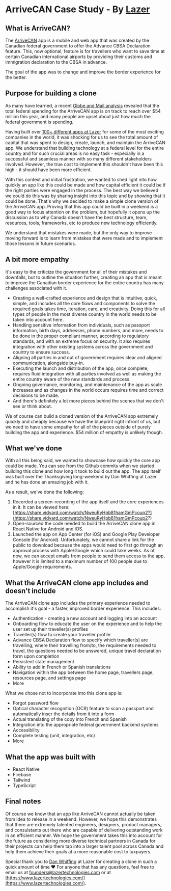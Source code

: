 # ArriveCAN Case Study - By [Lazer](https://www.lazertechnologies.com/)

## What is ArriveCAN?
The [ArriveCAN](https://www.canada.ca/en/border-services-agency/services/arrivecan.html) app is a mobile and web app that was created by the Canadian federal government to offer the Advance CBSA Declaration feature. This, now optional, feature is for travellers who want to save time at certain Canadian international airports by providing their customs and immigration declaration to the CBSA in advance.

The goal of the app was to change and improve the border experience for the better.

## Purpose for building a clone
As many have learned, a recent [Globe and Mail analysis](https://www.theglobeandmail.com/politics/article-arrivecan-app-spending-government/) revealed that the total federal spending for the ArriveCAN app is on track to reach over $54 million this year, and many people are upset about just how much the federal government is spending.

Having built over [100+ different apps at Lazer](https://www.lazertechnologies.com/clients) for some of the most exciting companies in the world, it was shocking for us to see the total amount of capital that was spent to design, create, launch, and maintain the ArriveCAN app. We understand that building technology at a federal level for the entire country and for such crucial areas is no easy task - especially in a successful and seamless manner with so many different stakeholders involved. However, the true cost to implement this shouldn't have been this high - it should have been more efficient.

With this context and initial frustration, we wanted to shed light into how quickly an app like this could be made and how capital efficient it could be if the right parties were engaged in the process. The best way we believed we could do this was by sharing insight into this topic and by showing that it could be done. That's why we decided to make a simple clone version of the ArriveCAN app. Proving that this app could be built in a weekend is a good way to focus attention on the problem, but hopefully it opens up the discussion as to why Canada doesn’t have the best structure, team, resources, tools, frameworks, etc to produce new technology efficiently.

We understand that mistakes were made, but the only way to improve moving forward is to learn from mistakes that were made and to implement those lessons in future scenarios. 

## A bit more empathy
It's easy to the criticize the government for all of their mistakes and downfalls, but to outline the situation further, creating an app that is meant to improve the Canadian border experience for the entire country has many challenges associated with it.

- Creating a well-crafted experience and design that is intuitive, quick, simple, and includes all the core flows and components to solve the required goals takes time, iteration, care, and creativity. Doing this for all types of people in the most diverse country in the world needs to be taken into account here.
- Handling sensitive information from individuals, such as passport information, birth days, addresses, phone numbers, and more, needs to be done in the proper compliant manner, according to regulatory standards, and with an extreme focus on security. It also requires integration with other existing systems across the government and country to ensure success.
- Aligning all parties in and out of government requires clear and aligned communication, alongside buy-in.
- Executing the launch and distribution of the app, once complete, requires fluid integration with all parties involved as well as making the entire country aware of the new standards and process.
- Ongoing governance, monitoring, and maintenance of the app as scale increases and as changes in the world occurs requires time and correct decisions to be made.
- And there's definitely a lot more pieces behind the scenes that we don't see or think about.

We of course can build a cloned version of the ArriveCAN app extremely quickly and cheaply because we have the blueprint right infront of us, but we need to have some empathy for all of the pieces outside of purely building the app and experience. $54 million of empathy is unlikely though.

## What we've done
With all this being said, we wanted to showcase how quickly the core app could be made. You can see from the Github commits when we started building this clone and how long it took to build out the app. The app itself was built over the Thanksgiving long-weekend by Dan Whiffing at Lazer and he has done an amazing job with it.

As a result, we've done the following:
1. Recorded a screen-recording of the app itself and the core experiences in it. It can be viewed here: [https://share.vidyard.com/watch/NweuRyHpb81hamGmPcoup2?](https://share.vidyard.com/watch/NweuRyHpb81hamGmPcoup2?)
2. Open-sourced the code needed to build the ArriveCAN clone app in React Native for Android and iOS.
3. Launched the app on App Center (for iOS) and Google Play Developer Console (for Android). Unfortunately, we cannot share a link for the public to download because the apps would need to first go through an approval process with Apple/Google which could take weeks. As of now, we can accept emails from people to send them access to the app, however it is limited to a maximum number of 100 people due to Apple/Google requirements.

## What the ArriveCAN clone app includes and doesn't include
The ArriveCAN clone app includes the primary experience needed to accomplish it's goal - a faster, improved border experience. This includes:
- Authentication - creating a new account and logging into an account
- Onboarding flow to educate the user on the experience and to help the user set up their traveller(s) profiles
- Traveller(s) flow to create your traveller profile
- Advance CBSA Declaration flow to specify which traveller(s) are travelling, where their travelling from/to, the requirements needed to travel, the questions needed to be answered, unique travel declaration form upon completion
- Persistent state management
- Ability to add in French or Spanish translations
- Navigation within the app between the home page, travellers page, resources page, and settings page
- More

What we chose not to incorporate into this clone app is:
- Forgot password flow
- Optical character recognition (OCR) feature to scan a passport and automatically inser the details from it into a form
- Actual translating of the copy into French and Spanish
- Integration into the appropriate federal government backend systems
- Accessibility 
- Complete testing (unit, integration, etc)
- More

## What the app was built with
- React Native
- Firebase
- Tailwind
- TypeScript

## Final notes
Of course we know that an app like ArriveCAN cannot actually be taken from idea to release in a weekend. However, we hope this demonstrates that there are extremely talented engineers, designers, product managers, and consulstants out there who are capable of delivering outstanding work in an efficient manner. We hope the government takes this into account for the future as considering more diverse technical partners in Canada for their projects can help them tap into a larger talent pool across Canada and help them achieve their goals at a more reasonable cost to taxpayers.

Special thank you to [Dan Whiffing](https://github.com/dwhiffing) at Lazer for creating a clone in such a quick amount of time ❤️ For anyone that has any questions, feel free to email us at founders@lazertechnologies.com or at [https://www.lazertechnologies.com/](https://www.lazertechnologies.com/).

